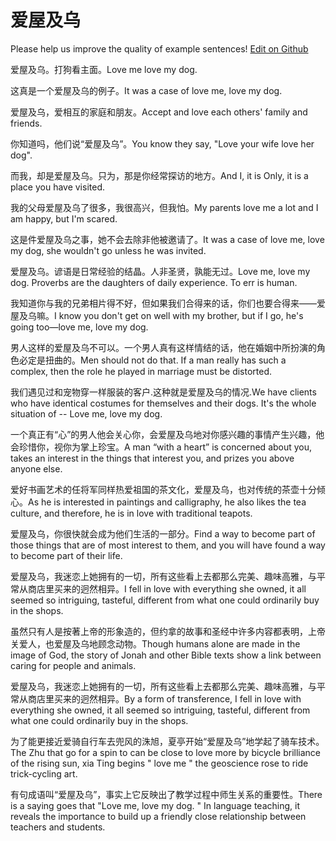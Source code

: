 # 爱屋及乌

Please help us improve the quality of example sentences! [Edit on Github](https://github.com/jiyushe/jiyu-example-sentence-source/blob/main/chinese/aiwujiwu.md)

<p><span class="chinese">爱屋及乌。打狗看主面。</span><span class="english">Love me love my dog.</span></p>

<p><span class="chinese">这真是一个爱屋及乌的例子。</span><span class="english">It was a case of love me, love my dog.</span></p>

<p><span class="chinese">爱屋及乌，爱相互的家庭和朋友。</span><span class="english">Accept and love each others' family and friends.</span></p>

<p><span class="chinese">你知道吗，他们说“爱屋及乌”。</span><span class="english">You know they say, "Love your wife love her dog".</span></p>

<p><span class="chinese">而我，却是爱屋及乌。只为，那是你经常探访的地方。</span><span class="english">And I, it is Only, it is a place you have visited.</span></p>

<p><span class="chinese">我的父母爱屋及乌了很多，我很高兴，但我怕。</span><span class="english">My parents love me a lot and I am happy, but I'm scared.</span></p>

<p><span class="chinese">这是件爱屋及乌之事，她不会去除非他被邀请了。</span><span class="english">It was a case of love me, love my dog, she wouldn't go unless he was invited.</span></p>

<p><span class="chinese">爱屋及乌。谚语是日常经验的结晶。人非圣贤，孰能无过。</span><span class="english">Love me, love my dog. Proverbs are the daughters of daily experience. To err is human.</span></p>

<p><span class="chinese">我知道你与我的兄弟相片得不好，但如果我们合得来的话，你们也要合得来——爱屋及乌嘛。</span><span class="english">I know you don't get on well with my brother, but if I go, he's going too—love me, love my dog.</span></p>

<p><span class="chinese">男人这样的爱屋及乌不可以。一个男人真有这样情结的话，他在婚姻中所扮演的角色必定是扭曲的。</span><span class="english">Men should not do that. If a man really has such a complex, then the role he played in marriage must be distorted.</span></p>

<p><span class="chinese">我们遇见过和宠物穿一样服装的客户.这种就是爱屋及乌的情况.</span><span class="english">We have clients who have identical costumes for themselves and their dogs. It's the whole situation of -- Love me, love my dog.</span></p>

<p><span class="chinese">一个真正有“心”的男人他会关心你，会爱屋及乌地对你感兴趣的事情产生兴趣，他会珍惜你，视你为掌上珍宝。</span><span class="english">A man “with a heart” is concerned about you, takes an interest in the things that interest you, and prizes you above anyone else.</span></p>

<p><span class="chinese">爱好书画艺术的任将军同样热爱祖国的茶文化，爱屋及乌，也对传统的茶壶十分倾心。</span><span class="english">As he is interested in paintings and calligraphy, he also likes the tea culture, and therefore, he is in love with traditional teapots.</span></p>

<p><span class="chinese">爱屋及乌，你很快就会成为他们生活的一部分。</span><span class="english">Find a way to become part of those things that are of most interest to them, and you will have found a way to become part of their life.</span></p>

<p><span class="chinese">爱屋及乌，我迷恋上她拥有的一切，所有这些看上去都那么完美、趣味高雅，与平常从商店里买来的迥然相异。</span><span class="english">I fell in love with everything she owned, it all seemed so intriguing, tasteful, different from what one could ordinarily buy in the shops.</span></p>

<p><span class="chinese">虽然只有人是按著上帝的形象造的，但约拿的故事和圣经中许多内容都表明，上帝关爱人，也爱屋及乌地顾念动物。</span><span class="english">Though humans alone are made in the image of God, the story of Jonah and other Bible texts show a link between caring for people and animals.</span></p>

<p><span class="chinese">爱屋及乌，我迷恋上她拥有的一切，所有这些看上去都那么完美、趣味高雅，与平常从商店里买来的迥然相异。</span><span class="english">By a form of transference, I fell in love with everything she owned, it all seemed so intriguing, tasteful, different from what one could ordinarily buy in the shops.</span></p>

<p><span class="chinese">为了能更接近爱骑自行车去兜风的洙旭，夏亭开始“爱屋及乌”地学起了骑车技术。</span><span class="english">The Zhu that go for a spin to can be close to love more by bicycle brilliance of the rising sun, xia Ting begins " love me " the geoscience rose to ride trick-cycling art.</span></p>

<p><span class="chinese">有句成语叫“爱屋及乌”，事实上它反映出了教学过程中师生关系的重要性。</span><span class="english">There is a saying goes that "Love me, love my dog. " In language teaching, it reveals the importance to build up a friendly close relationship between teachers and students.</span></p>

